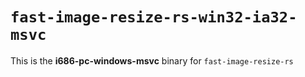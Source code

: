# `fast-image-resize-rs-win32-ia32-msvc`

This is the **i686-pc-windows-msvc** binary for `fast-image-resize-rs`
